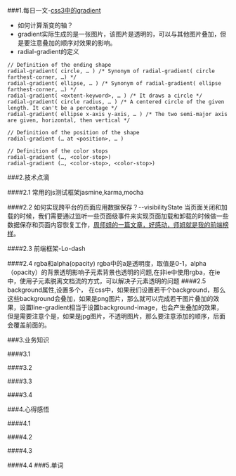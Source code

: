 ###1.每日一文-[css3中的gradient](http://www.alloyteam.com/2016/03/css-gradient/)
* 如何计算渐变的轴？
* gradient实际生成的是一张图片，该图片是透明的，可以与其他图片叠加，但是要注意叠加的顺序对效果的影响。
* radial-gradient的定义

```
// Definition of the ending shape
radial-gradient( circle, … ) /* Synonym of radial-gradient( circle farthest-corner, …) */
radial-gradient( ellipse, … ) /* Synonym of radial-gradient( ellipse farthest-corner, …) */
radial-gradient( <extent-keyword>, … ) /* It draws a circle */
radial-gradient( circle radius, … ) /* A centered circle of the given length. It can't be a percentage */
radial-gradient( ellipse x-axis y-axis, … ) /* The two semi-major axis are given, horizontal, then vertical */

// Definition of the position of the shape
radial-gradient (… at <position>, … )

// Definition of the color stops
radial-gradient (…, <color-stop>)
radial-gradient (…, <color-stop>, <color-stop>)
```

###2.技术点滴

####2.1 常用的js测试框架jasmine,karma,mocha

####2.2 如何实现跨平台的页面应用数据保存？--visibilityState
当页面关闭和加载的时候，我们需要通过监听一些页面级事件来实现页面加载和卸载的时候做一些数据保存和页面内容恢复工作，[周师姐的一篇文章，好感动，师姐就是我的前端榜样](http://zhouweicsu.github.io/html5/2015/11/24/dont-lose-user-and-app-state-use-page-visibility)。

####2.3 前端框架-Lo-dash

####2.4 rgba和alpha(opacity)
rgba中的a是透明度，取值是0-1，alpha（opacity）的背景透明影响子元素背景也透明的问题,在非ie中使用rgba，在ie中，使用子元素脱离文档流的方式，可以解决子元素透明的问题
####2.5 background属性,设置多个，
在css中，如果我们设置若干个background，那么这些background会叠加，如果是png图片，那么就可以完成若干图片叠加的效果，设置line-gradient相当于设置background-image，也会产生叠加的效果，但是需要注意个是，如果是jpg图片，不透明图片，那么要注意添加的顺序，后面会覆盖前面的。

###3.业务知识

####3.1

####3.2

####3.3

####3.4

###4.心得感悟

####4.1

####4.2

####4.3

####4.4
###5.单词

